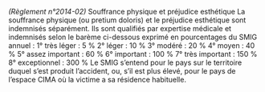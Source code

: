 _(Règlement n°2014-02)_ Souffrance physique et préjudice esthétique
La souffrance physique (ou pretium doloris) et le préjudice esthétique sont indemnisés séparément.
Ils sont qualifiés par expertise médicale et indemnisés selon le barème ci-dessous exprimé en pourcentages du SMIG annuel :
1° très léger : 5 %
2° léger : 10 %
3° modéré : 20 %
4° moyen : 40 %
5° assez important : 60 %
6° important : 100 %
7° très important : 150 %
8° exceptionnel : 300 %
Le SMIG s’entend pour le pays sur le territoire duquel s’est produit l’accident, ou, s’il est plus élevé, pour le pays de l’espace CIMA où la victime a sa résidence habituelle.